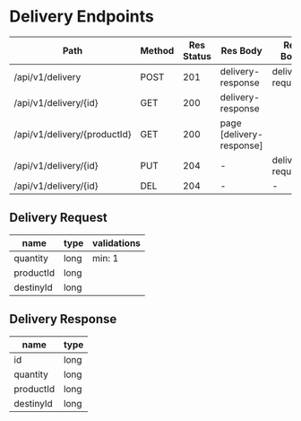 # Delivery Endpoints

| Path                         | Method | Res Status | Res Body                 | Req Body         |
| ---------------------------- | ------ | ---------- | ------------------------ | ---------------- |
| /api/v1/delivery             | POST   | 201        | delivery-response        | delivery-request |
| /api/v1/delivery/{id}        | GET    | 200        | delivery-response        |                  |
| /api/v1/delivery/{productId} | GET    | 200        | page [delivery-response] |                  |
| /api/v1/delivery/{id}        | PUT    | 204        | -                        | delivery-request |
| /api/v1/delivery/{id}        | DEL    | 204        | -                        | -                |

## Delivery Request

| name      | type | validations |
| --------- | ---- | ----------- |
| quantity  | long | min: 1      |
| productId | long |             |
| destinyId | long |             |

## Delivery Response

| name      | type |
| --------- | ---- |
| id        | long |
| quantity  | long |
| productId | long |
| destinyId | long |
